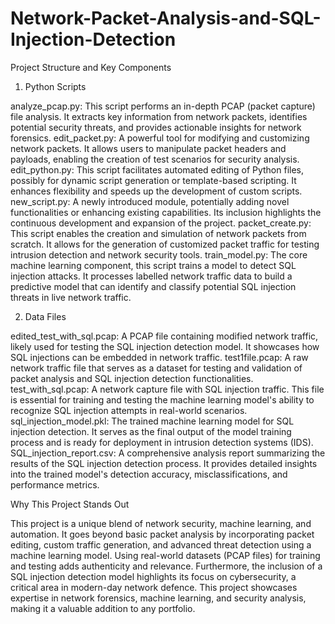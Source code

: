 # Network-Packet-Analysis-and-SQL-Injection-Detection
Project Structure and Key Components

1. Python Scripts

analyze_pcap.py:   This script performs an in-depth PCAP (packet capture) file analysis. It extracts key information from network packets, identifies potential security threats, and provides actionable insights for network forensics.
edit_packet.py:    A powerful tool for modifying and customizing network packets. It allows users to manipulate packet headers and payloads, enabling the creation of test scenarios for security analysis.
edit_python.py:    This script facilitates automated editing of Python files, possibly for dynamic script generation or template-based scripting. It enhances flexibility and speeds up the development of custom scripts.
new_script.py:     A newly introduced module, potentially adding novel functionalities or enhancing existing capabilities. Its inclusion highlights the continuous development and expansion of the project.
packet_create.py:  This script enables the creation and simulation of network packets from scratch. It allows for the generation of customized packet traffic for testing intrusion detection and network security tools.
train_model.py:    The core machine learning component, this script trains a model to detect SQL injection attacks. It processes labelled network traffic data to build a predictive model that can identify and classify potential SQL injection threats in live network traffic.

2. Data Files

edited_test_with_sql.pcap: A PCAP file containing modified network traffic, likely used for testing the SQL injection detection model. It showcases how SQL injections can be embedded in network traffic.
test1file.pcap: A raw network traffic file that serves as a dataset for testing and validation of packet analysis and SQL injection detection functionalities.
test_with_sql.pcap: A network capture file with SQL injection traffic. This file is essential for training and testing the machine learning model's ability to recognize SQL injection attempts in real-world scenarios.
sql_injection_model.pkl: The trained machine learning model for SQL injection detection. It serves as the final output of the model training process and is ready for deployment in intrusion detection systems (IDS).
SQL_injection_report.csv: A comprehensive analysis report summarizing the results of the SQL injection detection process. It provides detailed insights into the trained model's detection accuracy, misclassifications, and performance metrics.

Why This Project Stands Out

This project is a unique blend of network security, machine learning, and automation. It goes beyond basic packet analysis by incorporating packet editing, custom traffic generation, and advanced threat detection using a machine learning model. Using real-world datasets (PCAP files) for training and testing adds authenticity and relevance. Furthermore, the inclusion of a SQL injection detection model highlights its focus on cybersecurity, a critical area in modern-day network defence. This project showcases expertise in network forensics, machine learning, and security analysis, making it a valuable addition to any portfolio.
